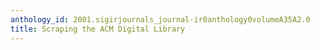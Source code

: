 ```yaml
---
anthology_id: 2001.sigirjournals_journal-ir0anthology0volumeA35A2.0
title: Scraping the ACM Digital Library
---
```

